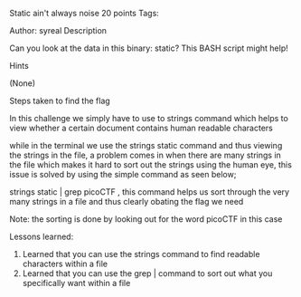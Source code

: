 Static ain't always noise
20 points
Tags: 

Author: syreal
Description

Can you look at the data in this binary: static? This BASH script might help!

Hints

(None)

Steps taken to find the flag

In this challenge we simply have to use to strings command which helps to view whether a certain document contains human readable characters

while in the terminal we use the strings static command and thus viewing the strings in the file, a problem comes in when there are many strings in the file which makes it hard to sort out the strings using the human eye, this issue is solved by using the simple command as seen below;

strings static | grep picoCTF , this command helps us sort through the very many strings in a file and thus clearly obating the flag we need

Note: the sorting is done by looking out for the word picoCTF in this case

Lessons learned:

1. Learned that you can use the strings command to find readable characters within a file
2. Learned that you can use the grep | command to sort out what you specifically want within a file

